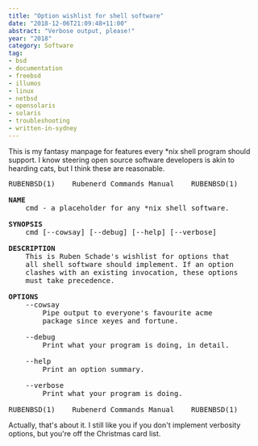 ```yaml
---
title: "Option wishlist for shell software"
date: "2018-12-06T21:09:48+11:00"
abstract: "Verbose output, please!"
year: "2018"
category: Software
tag:
- bsd
- documentation
- freebsd
- illumos
- linux
- netbsd
- opensolaris
- solaris
- troubleshooting
- written-in-sydney
---
```

This is my fantasy manpage for features every *nix shell program should support. I know steering open source software developers is akin to hearding cats, but I think these are reasonable.

<pre>
RUBENBSD(1)    Rubenerd Commands Manual    RUBENBSD(1)
  
<strong>NAME</strong>
    cmd - a placeholder for any *nix shell software.  
  
<strong>SYNOPSIS</strong>
    cmd [--cowsay] [--debug] [--help] [--verbose]  
  
<strong>DESCRIPTION</strong>
    This is Ruben Schade's wishlist for options that 
    all shell software should implement. If an option 
    clashes with an existing invocation, these options
    must take precedence.   
  
<strong>OPTIONS</strong>
    --cowsay
        Pipe output to everyone's favourite acme 
        package since xeyes and fortune.
    
    --debug
        Print what your program is doing, in detail.
  
    --help
        Print an option summary. 
 
    --verbose    
        Print what your program is doing.
  
RUBENBSD(1)    Rubenerd Commands Manual    RUBENBSD(1)
</pre>

Actually, that's about it. I still like you if you don't implement verbosity options, but you're off the Christmas card list.

